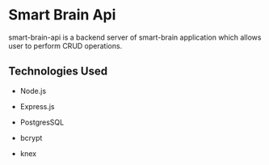 # Smart Brain Api

smart-brain-api is a backend server of smart-brain application which allows user to perform CRUD operations.

## Technologies Used

- Node.js

- Express.js

- PostgresSQL

- bcrypt

- knex
